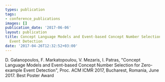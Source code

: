 ```yaml
---
types: publication
tags:
- conference_publications
images: []
publication_date: '2017-06-06'
layout: publication
title: Concept Language Models and Event-based Concept Number Selection for Zero-example
  Event Detection
date: '2017-04-26T12:32:52+03:00'
---
```

D. Galanopoulos, F. Markatopoulou, V. Mezaris, I. Patras, "Concept Language Models and Event-based Concept Number Selection for Zero-example Event Detection", Proc. ACM ICMR 2017, Bucharest, Romania, June 2017. Best Poster Award
